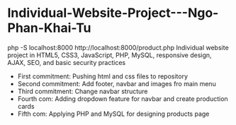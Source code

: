 # Individual-Website-Project---Ngo-Phan-Khai-Tu
php -S localhost:8000
http://localhost:8000/product.php
Individual website project in HTML5, CSS3, JavaScript, PHP, MySQL, responsive design, AJAX, SEO, and basic security practices
+ First commitment: Pushing html and css files to repository
+ Second commitment: Add footer, navbar and images fro main menu
+ Third commitment: Change navbar structure
+ Fourth com: Adding dropdown feature for navbar and create production cards
+ Fifth com: Applying PHP and MySQL for designing products page
